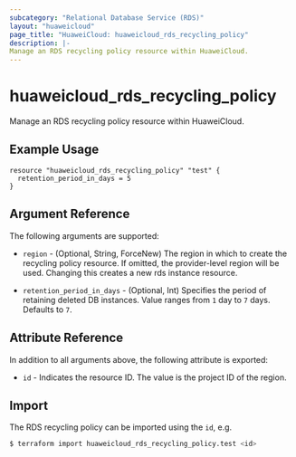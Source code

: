 ```yaml
---
subcategory: "Relational Database Service (RDS)"
layout: "huaweicloud"
page_title: "HuaweiCloud: huaweicloud_rds_recycling_policy"
description: |-
Manage an RDS recycling policy resource within HuaweiCloud.
---
```


# huaweicloud_rds_recycling_policy

Manage an RDS recycling policy resource within HuaweiCloud.

## Example Usage

```hcl
resource "huaweicloud_rds_recycling_policy" "test" {
  retention_period_in_days = 5
}
```

## Argument Reference

The following arguments are supported:

* `region` - (Optional, String, ForceNew) The region in which to create the recycling policy resource. If omitted, the
  provider-level region will be used. Changing this creates a new rds instance resource.

* `retention_period_in_days` - (Optional, Int) Specifies the period of retaining deleted DB instances. Value ranges
  from `1` day to `7` days. Defaults to `7`.

## Attribute Reference

In addition to all arguments above, the following attribute is exported:

* `id` - Indicates the resource ID. The value is the project ID of the region.

## Import

The RDS recycling policy can be imported using the `id`, e.g.

```bash
$ terraform import huaweicloud_rds_recycling_policy.test <id>
```
